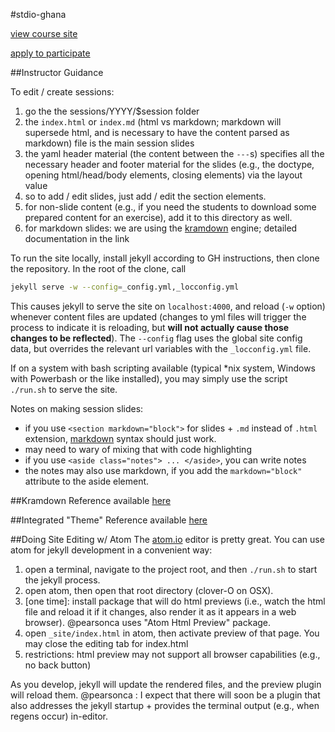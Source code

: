 #stdio-ghana

[view course site](http://stdio-ghana.github.io/)

[apply to participate](http://goo.gl/d68nbg)

##Instructor Guidance

To edit / create sessions:
 1. go the the sessions/YYYY/$session folder
 2. the `index.html` or `index.md` (html vs markdown; markdown will supersede
html, and is necessary to have the content parsed as markdown) file is the
main session slides
 3. the yaml header material (the content between the `---`s) specifies all the
necessary header and footer material for the slides (e.g., the doctype, opening
html/head/body elements, closing elements) via the layout value
 4. so to add / edit slides, just add / edit the section elements.
 5. for non-slide content (e.g., if you need the students to download some
prepared content for an exercise), add it to this directory as well.
 6. for markdown slides: we are using the [kramdown](http://kramdown.gettalong.org/syntax.html) engine; detailed documentation in the link

To run the site locally, install jekyll according to GH instructions, then clone
the repository.  In the root of the clone, call

``` bash
jekyll serve -w --config=_config.yml,_locconfig.yml
```

This causes jekyll to serve the site on `localhost:4000`, and reload (`-w` option) whenever
content files are updated (changes to yml files will trigger the process to
indicate it is reloading, but **will not actually cause those changes to be reflected**).
The `--config` flag uses the global site config data, but overrides the relevant
url variables with the `_locconfig.yml` file.

If on a system with bash scripting available (typical *nix system, Windows with
Powerbash or the like installed), you may simply use the script `./run.sh` to
serve the site.

Notes on making session slides:
- if you use `<section markdown="block">` for slides + `.md` instead of `.html`
extension, [markdown](https://github.com/adam-p/markdown-here/wiki/Markdown-Cheatsheet) syntax should just work.
- may need to wary of mixing that with code highlighting
- if you use `<aside class="notes"> ... </aside>`, you can write notes
- the notes may also use markdown, if you add the `markdown="block"` attribute
to the aside element.

##Kramdown Reference
available [here](http://kramdown.gettalong.org/syntax.html)

##Integrated "Theme" Reference
available [here](http://www.ece.rutgers.edu/~marsic/books/SE/projects/Restaurant/RestaurantAutomation.pdf)

##Doing Site Editing w/ Atom
The [atom.io](http://atom.io) editor is pretty great.  You can use atom for jekyll
development in a convenient way:

1. open a terminal, navigate to the project root, and then `./run.sh` to start
the jekyll process.
2. open atom, then open that root directory (clover-O on OSX).
3. [one time]: install package that will do html previews (i.e., watch the html
  file and reload it if it changes, also render it as it appears in a web browser).
  @pearsonca uses "Atom Html Preview" package.
4. open `_site/index.html` in atom, then activate preview of that page.  You may
close the editing tab for index.html
5. restrictions: html preview may not support all browser capabilities (e.g., no
  back button)

As you develop, jekyll will update the rendered files, and the preview plugin
will reload them.  @pearsonca : I expect that there will soon be a plugin that also addresses
the jekyll startup + provides the terminal output (e.g., when regens occur) in-editor.
